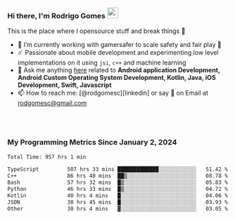 
### Hi there, I'm Rodrigo Gomes <img src="https://media.giphy.com/media/hvRJCLFzcasrR4ia7z/giphy.gif" width="25px">
This is the place where I opensource stuff and break things 🤣
- 🔭 I’m currently working with gamersafer to scale safety and fair play 💜
- ☄️ Passionate about mobile development and experimenting low level implementations on it using `jsi`, `c++` and machine learning
- 💬 Ask me anything [here](https://github.com/rodgomesc/rodgomesc/issues) related to <b>Android application Development, Android Custom Operating System Development, Kotlin, Java, iOS Development, Swift, Javascript</b>
- 📫 How to reach me: [@rodgomesc][linkedin] or say 👋 on Email at [rodgomesc@gmail.com](mailto:rodgomesc@gmail.com)


<br/>

<!-- 
<picture>
  <img src="/github-metrics.svg" alt="Metrics">
</picture>
-->

</br>

### My Programming Metrics Since January 2, 2024 


<!--START_SECTION:waka-->

```txt
Total Time: 957 hrs 1 min

TypeScript         507 hrs 33 mins █████████████░░░░░░░░░░░░   51.42 %
C++                86 hrs 40 mins  ██▒░░░░░░░░░░░░░░░░░░░░░░   08.78 %
Bash               57 hrs 32 mins  █▒░░░░░░░░░░░░░░░░░░░░░░░   05.83 %
Python             46 hrs 33 mins  █▒░░░░░░░░░░░░░░░░░░░░░░░   04.72 %
Kotlin             40 hrs 4 mins   █░░░░░░░░░░░░░░░░░░░░░░░░   04.06 %
JSON               38 hrs 45 mins  █░░░░░░░░░░░░░░░░░░░░░░░░   03.93 %
Other              30 hrs 4 mins   ▓░░░░░░░░░░░░░░░░░░░░░░░░   03.05 %
```

<!--END_SECTION:waka-->
